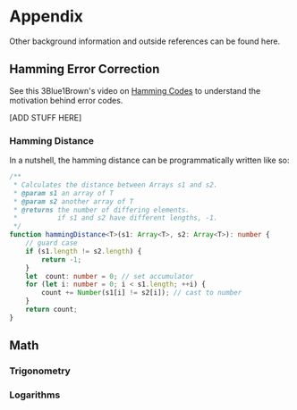 # Appendix

Other background information and outside references can be found here.

## Hamming Error Correction
See this 3Blue1Brown's video on [Hamming Codes](https://www.youtube.com/watch?v=X8jsijhllIA) to understand the motivation behind error codes. 

[ADD STUFF HERE]

### Hamming Distance
In a nutshell, the hamming distance can be programmatically written like so:

```ts
/**
 * Calculates the distance between Arrays s1 and s2.
 * @param s1 an array of T
 * @param s2 another array of T
 * @returns the number of differing elements.
 *          if s1 and s2 have different lengths, -1.
 */
function hammingDistance<T>(s1: Array<T>, s2: Array<T>): number {
    // guard case
    if (s1.length != s2.length) {
        return -1;
    }
    let  count: number = 0; // set accumulator
    for (let i: number = 0; i < s1.length; ++i) {
        count += Number(s1[i] != s2[i]); // cast to number
    }
    return count;
}
```

## Math

### Trigonometry

### Logarithms
